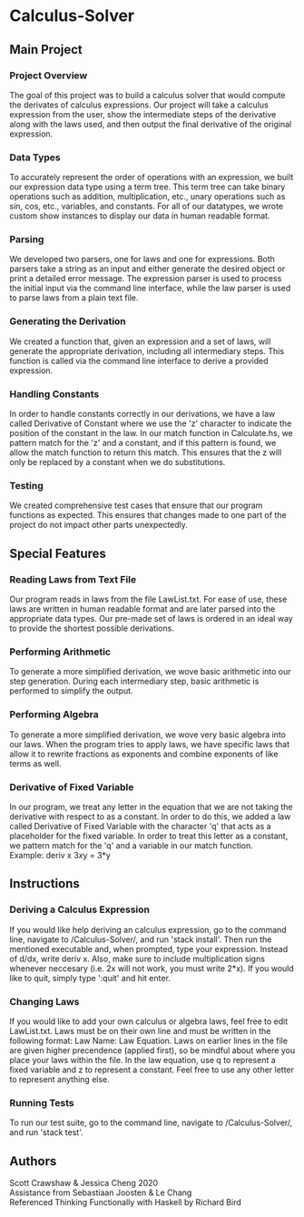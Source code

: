 # Calculus-Solver
## Main Project

### Project Overview 
The goal of this project was to build a calculus solver that would compute the derivates of calculus expressions.
Our project will take a calculus expression from the user, show the intermediate steps of the derivative along with the laws used, and then output the final derivative of the original expression.

### Data Types
To accurately represent the order of operations with an expression, we built our expression data type using a term tree. This term tree can take binary operations such as addition, multiplication, etc., unary operations such as sin, cos, etc., variables, and constants. For all of our datatypes, we wrote custom show instances to display our data in human readable format. 

### Parsing
We developed two parsers, one for laws and one for expressions. Both parsers take a string as an input and either generate the desired object or print a detailed error message. The expression parser is used to process the initial input via the command line interface, while the law parser is used to parse laws from a plain text file.

### Generating the Derivation
We created a function that, given an expression and a set of laws, will generate the appropriate derivation, including all intermediary steps. This function is called via the command line interface to derive a provided expression.

### Handling Constants
In order to handle constants correctly in our derivations, we have a law called Derivative of Constant where we use the 'z' character to indicate the position of the constant in the law.  In our match function in Calculate.hs, we pattern match for the 'z' and a constant, and if this pattern is found, we allow the match function to return this match.  This ensures that the z will only be replaced by a constant when we do substitutions.  

### Testing
We created comprehensive test cases that ensure that our program functions as expected. This ensures that changes made to one part of the project do not impact other parts unexpectedly.

## Special Features
### Reading Laws from Text File
Our program reads in laws from the file LawList.txt. For ease of use, these laws are written in human readable format and are later parsed into the appropriate data types. Our pre-made set of laws is ordered in an ideal way to provide the shortest possible derivations.

### Performing Arithmetic
To generate a more simplified derivation, we wove basic arithmetic into our step generation. During each intermediary step, basic arithmetic is performed to simplify the output.

### Performing Algebra
To generate a more simplified derivation, we wove very basic algebra into our laws.  When the program tries to apply laws, we have specific laws that allow it to rewrite fractions as exponents and combine exponents of like terms as well. 

### Derivative of Fixed Variable
In our program, we treat any letter in the equation that we are not taking the derivative with respect to as a constant.  In order to do this, we added a law called Derivative of Fixed Variable with the character 'q' that acts as a placeholder for the fixed variable.  In order to treat this letter as a constant, we pattern match for the 'q' and a variable in our match function.  
Example: deriv x 3*x*y = 3*y

## Instructions
### Deriving a Calculus Expression
If you would like help deriving an calculus expression, go to the command line, navigate to /Calculus-Solver/, and run 'stack install'. Then run the mentioned executable and, when prompted, type your expression. Instead of d/dx, write deriv x. Also, make sure to include multiplication signs whenever neccesary (i.e. 2x will not work, you must write 2*x). If you would like to quit, simply type ':quit' and hit enter.

### Changing Laws
If you would like to add your own calculus or algebra laws, feel free to edit LawList.txt. Laws must be on their own line and must be written in the following format: Law Name: Law Equation. Laws on earlier lines in the file are given higher precendence (applied first), so be mindful about where you place your laws within the file. In the law equation, use q to represent a fixed variable and z to represent a constant. Feel free to use any other letter to represent anything else.

### Running Tests
To run our test suite, go to the command line, navigate to /Calculus-Solver/, and run 'stack test'.

## Authors
Scott Crawshaw & Jessica Cheng 2020  
Assistance from Sebastiaan Joosten & Le Chang  
Referenced Thinking Functionally with Haskell by Richard Bird

